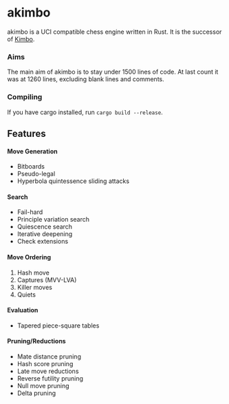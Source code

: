 # akimbo

akimbo is a UCI compatible chess engine written in Rust.
It is the successor of [Kimbo](https://github.com/JacquesRW/Kimbo).

### Aims
The main aim of akimbo is to stay under 1500 lines of code.
At last count it was at 1260 lines, excluding blank lines and comments.

### Compiling
If you have cargo installed, run `cargo build --release`.

## Features

#### Move Generation
- Bitboards
- Pseudo-legal
- Hyperbola quintessence sliding attacks

#### Search
- Fail-hard
- Principle variation search
- Quiescence search
- Iterative deepening
- Check extensions

#### Move Ordering
1. Hash move
2. Captures (MVV-LVA)
3. Killer moves
4. Quiets

#### Evaluation
- Tapered piece-square tables

#### Pruning/Reductions
- Mate distance pruning
- Hash score pruning
- Late move reductions
- Reverse futility pruning
- Null move pruning
- Delta pruning
